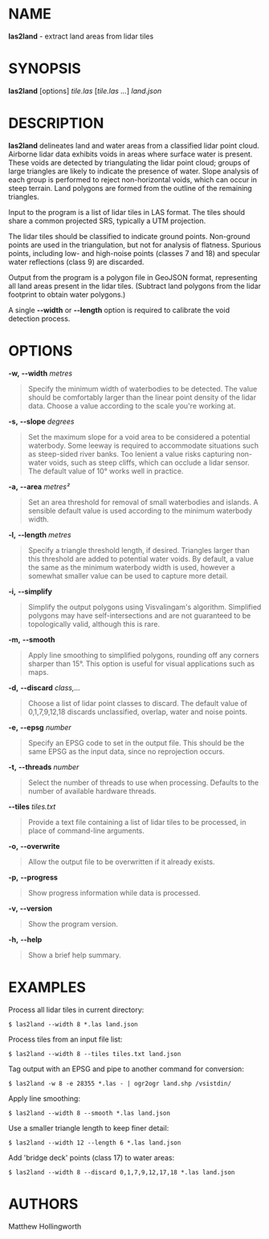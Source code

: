 # NAME

**las2land** - extract land areas from lidar tiles

# SYNOPSIS

**las2land**
\[options]
*tile.las*
\[*tile.las&nbsp;...*]
*land.json*

# DESCRIPTION

**las2land**
delineates land and water areas from a classified lidar point cloud.
Airborne lidar data exhibits voids in areas where surface water is present.
These voids are detected by triangulating the lidar point cloud; groups of large triangles are likely to indicate the presence of water.
Slope analysis of each group is performed to reject non&#45;horizontal voids, which can occur in steep terrain.
Land polygons are formed from the outline of the remaining triangles.

Input to the program is a list of lidar tiles in LAS format.
The tiles should share a common projected SRS, typically a UTM projection.

The lidar tiles should be classified to indicate ground points.
Non&#45;ground points are used in the triangulation, but not for analysis of flatness.
Spurious points, including low&#45; and high&#45;noise points
(classes 7 and 18)
and specular water reflections
(class 9)
are discarded.

Output from the program is a polygon file in GeoJSON format, representing all land areas present in the lidar tiles.
(Subtract land polygons from the lidar footprint to obtain water polygons.)

A single
**--width**
or
**--length**
option is required to calibrate the void detection process.

# OPTIONS

**-w,** **--width** *metres*

> Specify the minimum width of waterbodies to be detected.
> The value should be comfortably larger than the linear point density of the lidar data.
> Choose a value according to the scale you're working at.

**-s,** **--slope** *degrees*

> Set the maximum slope for a void area to be considered a potential waterbody.
> Some leeway is required to accommodate situations such as steep&#45;sided river banks.
> Too lenient a value risks capturing non-water voids, such as steep cliffs, which can occlude a lidar sensor.
> The default value of 10&#176; works well in practice.

**-a,** **--area** *metres&#178;*

> Set an area threshold for removal of small waterbodies and islands.
> A sensible default value is used according to the minimum waterbody width.

**-l,** **--length** *metres*

> Specify a triangle threshold length, if desired.
> Triangles larger than this threshold are added to potential water voids.
> By default, a value the same as the minimum waterbody width is used, however a somewhat smaller value can be used to capture more detail.

**-i,** **--simplify**

> Simplify the output polygons using Visvalingam's algorithm.
> Simplified polygons may have self&#45;intersections and are not guaranteed to be topologically valid, although this is rare.

**-m,** **--smooth**

> Apply line smoothing to simplified polygons, rounding off any corners sharper than 15&#176;.
> This option is useful for visual applications such as maps.

**-d,** **--discard** *class,...*

> Choose a list of lidar point classes to discard.
> The default value of 0,1,7,9,12,18 discards unclassified, overlap, water and noise points.

**-e,** **--epsg** *number*

> Specify an EPSG code to set in the output file.
> This should be the same EPSG as the input data, since no reprojection occurs.

**-t,** **--threads** *number*

> Select the number of threads to use when processing.
> Defaults to the number of available hardware threads.

**--tiles** *tiles.txt*

> Provide a text file containing a list of lidar tiles to be processed, in place of command-line arguments.

**-o,** **--overwrite**

> Allow the output file to be overwritten if it already exists.

**-p,** **--progress**

> Show progress information while data is processed.

**-v,** **--version**

> Show the program version.

**-h,** **--help**

> Show a brief help summary.

# EXAMPLES

Process all lidar tiles in current directory:

	$ las2land --width 8 *.las land.json

Process tiles from an input file list:

	$ las2land --width 8 --tiles tiles.txt land.json

Tag output with an EPSG and pipe to another command for conversion:

	$ las2land -w 8 -e 28355 *.las - | ogr2ogr land.shp /vsistdin/

Apply line smoothing:

	$ las2land --width 8 --smooth *.las land.json

Use a smaller triangle length to keep finer detail:

	$ las2land --width 12 --length 6 *.las land.json

Add 'bridge deck' points (class 17) to water areas:

	$ las2land --width 8 --discard 0,1,7,9,12,17,18 *.las land.json

# AUTHORS

Matthew Hollingworth
